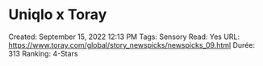 # Uniqlo x Toray

Created: September 15, 2022 12:13 PM
Tags: Sensory
Read: Yes
URL: https://www.toray.com/global/story_newspicks/newspicks_09.html
Durée: 313
Ranking: 4-Stars